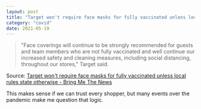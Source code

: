 ```yaml
---
layout: post
title: "Target won't require face masks for fully vaccinated unless local rules state otherwise"
category: "covid"
date: 2021-05-19
---
```


> "Face coverings will continue to be strongly recommended for guests and team members who are not fully vaccinated and well continue our increased safety and cleaning measures, including social distancing, throughout our stores," Target said. 

Source: [Target won't require face masks for fully vaccinated unless local rules state otherwise - Bring Me The News](https://bringmethenews.com/minnesota-lifestyle/target-lifts-its-face-mask-requirement-unless-local-rules-state-otherwise)

This makes sense if we can trust every shopper, but many events over the pandemic make me question that logic.
